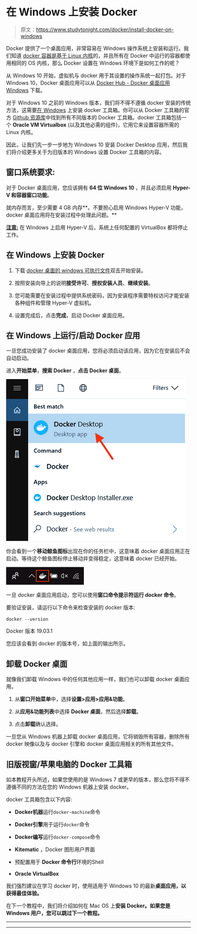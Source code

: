 # 在 Windows 上安装 Docker

> 原文：<https://www.studytonight.com/docker/install-docker-on-windows>

Docker 提供了一个桌面应用，非常容易在 Windows 操作系统上安装和运行。我们知道 [docker 容器是基于 Linux 内核](https://www.studytonight.com/docker/introduction-to-containers-and-docker)的，并且所有在 Docker 中运行的容器都使用相同的 OS 内核，那么 Docker 设置在 Windows 环境下是如何工作的呢？

从 Windows 10 开始，虚拟机与 docker 用于其设置的操作系统一起打包。对于 Windows 10，Docker 桌面应用可以从 [Docker Hub - Docker 桌面应用 Windows](https://hub.docker.com/editions/community/docker-ce-desktop-windows/) 下载。

对于 Windows 10 之前的 Windows 版本，我们将不得不遵循 docker 安装的传统方法，这需要[在 Windows](https://docs.docker.com/toolbox/toolbox_install_windows/) 上安装 docker 工具箱。你可以从 Docker 工具箱的官方 [Github 资源库](https://github.com/docker/toolbox/releases)中找到所有不同版本的 Docker 工具箱。docker 工具箱包括一个 **Oracle VM Virtualbox** (以及其他必需的组件)，它用它来设置容器所需的 Linux 内核。

因此，让我们先一步一步地为 Windows 10 安装 Docker Desktop 应用，然后我们将介绍更多关于为旧版本的 Windows 设置 Docker 工具箱的内容。

## 窗口系统要求:

对于 Docker 桌面应用，您应该拥有 **64 位 Windows 10** ，并且必须启用 **Hyper-V 和容器窗口功能**。

就内存而言，至少需要 4 GB 内存**。不要担心启用 Windows Hyper-V 功能，docker 桌面应用将在安装过程中处理此问题。**

<u>**注意:**</u> 在 Windows 上启用 Hyper-V 后，系统上任何配置的 VirtualBox 都将停止工作。

## 在 Windows 上安装 Docker

1.  下载 [docker 桌面的 windows 可执行文件](https://hub.docker.com/editions/community/docker-ce-desktop-windows/)双击开始安装。

2.  按照安装向导上的说明**接受许可**、**授权安装人员**、**继续安装**。

3.  您可能需要在安装过程中提供系统密码，因为安装程序需要特权访问才能安装各种组件和管理 Hyper-V 虚拟机。

4.  设置完成后，点击**完成**，启动 Docker 桌面应用。

## 在 Windows 上运行/启动 Docker 应用

一旦您成功安装了 docker 桌面应用，您将必须启动该应用，因为它在安装后不会自动启动。

进入**开始菜单**，**搜索 Docker** ，**点击 Docker 桌面**。

![Start docker on windows step 1](img/aa05a03ad98aaf39451250be88b824f3.png)

你会看到一个**移动鲸鱼图标**出现在你的任务栏中，这意味着 docker 桌面应用正在启动。等待这个鲸鱼图标停止移动并变得稳定，这意味着 docker 已经开始。

![start docker on windows step 2](img/305b2b8656e9751e105110ae9d19716e.png)

一旦 docker 桌面应用启动，您可以使用**窗口命令提示符运行 docker 命令**。

要验证安装，请运行以下命令来检查安装的 docker 版本:

```
docker --version
```

Docker 版本 19.03.1

您应该会看到 docker 的版本号，如上面的输出所示。

## 卸载 Docker 桌面

就像我们卸载 Windows 中的任何其他应用一样，我们也可以卸载 docker 桌面应用。

1.  从**窗口开始菜单**中，选择**设置>应用>应用&功能**。

2.  从**应用&功能列表**中选择 **Docker 桌面**，然后选择**卸载**。

3.  点击**卸载**确认选择。

一旦您从 Windows 机器上卸载 docker 桌面应用，它将销毁所有容器，删除所有 docker 映像以及与 docker 引擎和 docker 桌面应用相关的所有其他文件。

## 旧版视窗/苹果电脑的 Docker 工具箱

如本教程开头所述，如果您使用的是 Windows 7 或更早的版本，那么您将不得不遵循不同的方法在您的 Windows 机器上安装 docker。

docker 工具箱包含以下内容:

*   **Docker机器**运行`docker-machine`命令

*   **Docker引擎**用于运行`docker`命令

*   **Docker编写**运行`docker-compose`命令

*   **Kitematic** ，Docker 图形用户界面

*   预配置用于 **Docker 命令行**环境的Shell

*   **Oracle VirtualBox**

我们强烈建议在学习 docker 时，使用适用于 Windows 10 的最新**桌面应用，以获得最佳体验。**

在下一个教程中，我们将介绍如何在 Mac OS 上**安装 Docker。如果您是 Windows 用户，您可以跳过下一个教程。**

* * *

* * *